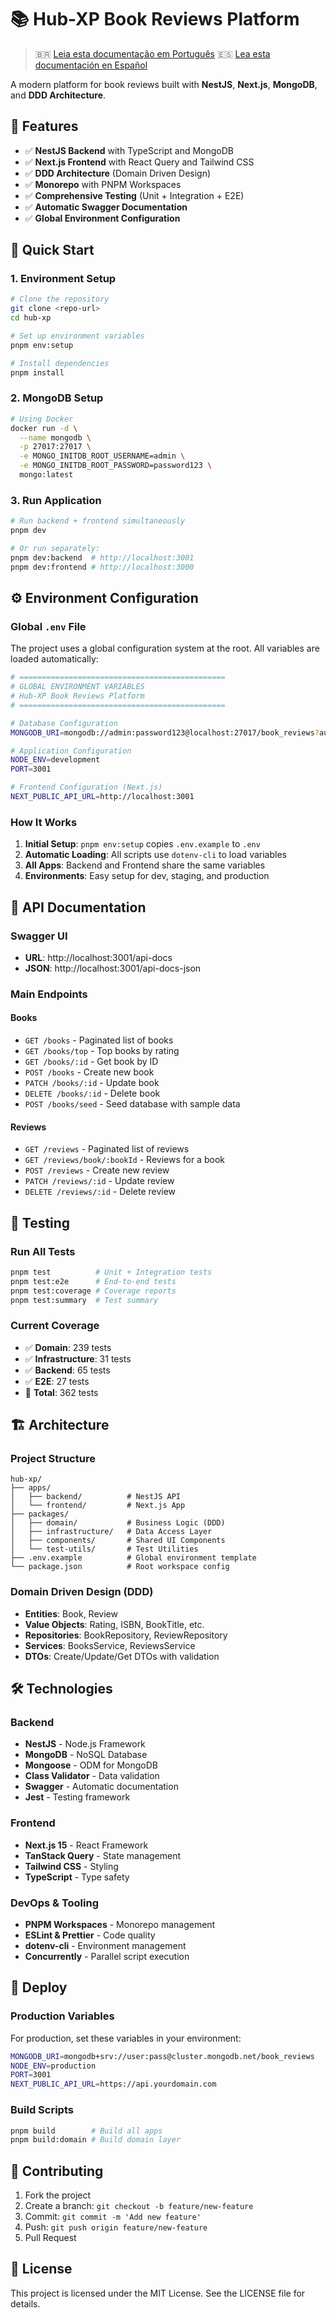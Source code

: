 # 📚 Hub-XP Book Reviews Platform

> 🇧🇷 [Leia esta documentação em Português](./README-ptBR.md)
> 🇪🇸 [Lea esta documentación en Español](./README-es.md)

A modern platform for book reviews built with **NestJS**, **Next.js**, **MongoDB**, and **DDD Architecture**.

## 🎯 Features

- ✅ **NestJS Backend** with TypeScript and MongoDB
- ✅ **Next.js Frontend** with React Query and Tailwind CSS
- ✅ **DDD Architecture** (Domain Driven Design)
- ✅ **Monorepo** with PNPM Workspaces
- ✅ **Comprehensive Testing** (Unit + Integration + E2E)
- ✅ **Automatic Swagger Documentation**
- ✅ **Global Environment Configuration**

## 🚀 Quick Start

### 1. Environment Setup

```bash
# Clone the repository
git clone <repo-url>
cd hub-xp

# Set up environment variables
pnpm env:setup

# Install dependencies
pnpm install
```

### 2. MongoDB Setup

```bash
# Using Docker
docker run -d \
  --name mongodb \
  -p 27017:27017 \
  -e MONGO_INITDB_ROOT_USERNAME=admin \
  -e MONGO_INITDB_ROOT_PASSWORD=password123 \
  mongo:latest
```

### 3. Run Application

```bash
# Run backend + frontend simultaneously
pnpm dev

# Or run separately:
pnpm dev:backend  # http://localhost:3001
pnpm dev:frontend # http://localhost:3000
```

## ⚙️ Environment Configuration

### Global `.env` File

The project uses a global configuration system at the root. All variables are loaded automatically:

```bash
# ==============================================
# GLOBAL ENVIRONMENT VARIABLES
# Hub-XP Book Reviews Platform
# ==============================================

# Database Configuration
MONGODB_URI=mongodb://admin:password123@localhost:27017/book_reviews?authSource=admin

# Application Configuration
NODE_ENV=development
PORT=3001

# Frontend Configuration (Next.js)
NEXT_PUBLIC_API_URL=http://localhost:3001
```

### How It Works

1. **Initial Setup**: `pnpm env:setup` copies `.env.example` to `.env`
2. **Automatic Loading**: All scripts use `dotenv-cli` to load variables
3. **All Apps**: Backend and Frontend share the same variables
4. **Environments**: Easy setup for dev, staging, and production

## 📖 API Documentation

### Swagger UI
- **URL**: http://localhost:3001/api-docs
- **JSON**: http://localhost:3001/api-docs-json

### Main Endpoints

#### Books
- `GET /books` - Paginated list of books
- `GET /books/top` - Top books by rating
- `GET /books/:id` - Get book by ID
- `POST /books` - Create new book
- `PATCH /books/:id` - Update book
- `DELETE /books/:id` - Delete book
- `POST /books/seed` - Seed database with sample data

#### Reviews
- `GET /reviews` - Paginated list of reviews
- `GET /reviews/book/:bookId` - Reviews for a book
- `POST /reviews` - Create new review
- `PATCH /reviews/:id` - Update review
- `DELETE /reviews/:id` - Delete review

## 🧪 Testing

### Run All Tests
```bash
pnpm test          # Unit + Integration tests
pnpm test:e2e      # End-to-end tests
pnpm test:coverage # Coverage reports
pnpm test:summary  # Test summary
```

### Current Coverage
- ✅ **Domain**: 239 tests
- ✅ **Infrastructure**: 31 tests  
- ✅ **Backend**: 65 tests
- ✅ **E2E**: 27 tests
- 🎯 **Total**: 362 tests

## 🏗️ Architecture

### Project Structure
```
hub-xp/
├── apps/
│   ├── backend/          # NestJS API
│   └── frontend/         # Next.js App
├── packages/
│   ├── domain/           # Business Logic (DDD)
│   ├── infrastructure/   # Data Access Layer
│   ├── components/       # Shared UI Components
│   └── test-utils/       # Test Utilities
├── .env.example          # Global environment template
└── package.json          # Root workspace config
```

### Domain Driven Design (DDD)

- **Entities**: Book, Review
- **Value Objects**: Rating, ISBN, BookTitle, etc.
- **Repositories**: BookRepository, ReviewRepository
- **Services**: BooksService, ReviewsService
- **DTOs**: Create/Update/Get DTOs with validation

## 🛠️ Technologies

### Backend
- **NestJS** - Node.js Framework
- **MongoDB** - NoSQL Database
- **Mongoose** - ODM for MongoDB
- **Class Validator** - Data validation
- **Swagger** - Automatic documentation
- **Jest** - Testing framework

### Frontend
- **Next.js 15** - React Framework
- **TanStack Query** - State management
- **Tailwind CSS** - Styling
- **TypeScript** - Type safety

### DevOps & Tooling
- **PNPM Workspaces** - Monorepo management
- **ESLint & Prettier** - Code quality
- **dotenv-cli** - Environment management
- **Concurrently** - Parallel script execution

## 🚀 Deploy

### Production Variables

For production, set these variables in your environment:

```bash
MONGODB_URI=mongodb+srv://user:pass@cluster.mongodb.net/book_reviews
NODE_ENV=production
PORT=3001
NEXT_PUBLIC_API_URL=https://api.yourdomain.com
```

### Build Scripts

```bash
pnpm build        # Build all apps
pnpm build:domain # Build domain layer
```

## 📝 Contributing

1. Fork the project
2. Create a branch: `git checkout -b feature/new-feature`
3. Commit: `git commit -m 'Add new feature'`
4. Push: `git push origin feature/new-feature`
5. Pull Request

## 📄 License

This project is licensed under the MIT License. See the LICENSE file for details.
